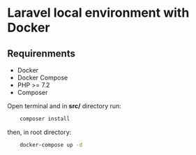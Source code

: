 # Laravel local environment with Docker
## Requirenments
* Docker
* Docker Compose
* PHP >= 7.2
* Composer

Open terminal and in  **src/** directory run:
```bash
	composer install
``` 
then, in root directory: 
```bash 
	docker-compose up -d
```



